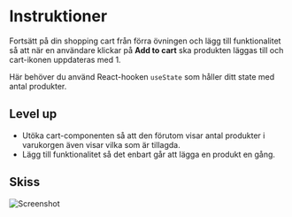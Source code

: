 # Instruktioner

Fortsätt på din shopping cart från förra övningen och lägg till funktionalitet så att när en användare 
klickar på **Add to cart** ska produkten läggas till och cart-ikonen uppdateras med 1.

Här behöver du använd React-hooken ```useState``` som håller ditt state med antal produkter.

## Level up

* Utöka cart-componenten så att den förutom visar antal produkter i varukorgen även visar vilka som är tillagda.
* Lägg till funktionalitet så det enbart går att lägga en produkt en gång.


## Skiss
![Screenshot](https://user-images.githubusercontent.com/54267140/98822777-8b0fd480-2431-11eb-9429-5711c7a05413.png)
